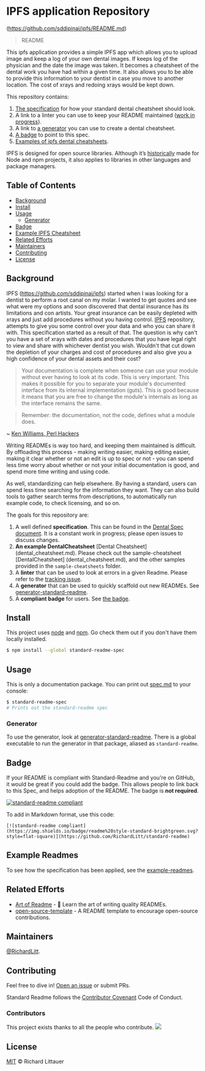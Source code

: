 # IPFS application Repository

(https://github.com/sddipinai/ipfs/README.md)

> README

This ipfs application provides a simple IPFS app which allows you to upload image and keep a log of your own dental images.  If keeps log of the physician and the date the image was taken.  It becomes a cheatsheet of the dental work you have had within a given time.  It also allows you to be able to provide this information to your dentist in case you move to another location.  The cost of xrays and redoing xrays would be kept down.

This repository contains:

1. [The specification](spec.md) for how your standard dental cheatsheet should look.
2. A link to a linter you can use to keep your README maintained ([work in progress](https://github.com/sddipinai/ipfs/issues/5)).
3. A link to [a generator](https://github.com/sddipinai/ipfs/dental/generator) you can use to create a dental cheatsheet.
4. [A badge](#badge) to point to this spec.
5. [Examples of ipfs dental cheatsheets](sample-ipfs/).

IPFS is designed for open source libraries. Although it’s [historically](#background) made for Node and npm projects, it also applies to libraries in other languages and package managers.


## Table of Contents

- [Background](#background)
- [Install](#install)
- [Usage](#usage)
	- [Generator](#generator)
- [Badge](#badge)
- [Example IPFS Cheatsheet](#sample-ipfs)
- [Related Efforts](#related-efforts)
- [Maintainers](#maintainers)
- [Contributing](#contributing)
- [License](#license)

## Background

IPFS (https://github.com/sddipinai/ipfs) started when I was looking for a dentist to perform a root canal on my molar.  I wanted to get quotes and see what were my options and soon discovered that dental insurance has its limitations and con artists.  Your great insurance can be easily depleted with xrays and just add procedures without you having control.  [IPFS](https://github.com/sddipinai/ipfs) repository, attempts to give you some control over your data and who you can share it with. This specification started as a result of that.  The question is why can't you have a set of xrays with dates and procedures that you have legal right to view and share with whichever dentist you wish.  Wouldn't that cut down the depletion of your charges and cost of procedures and also give you a high confidence of your dental assets and their cost?

> Your documentation is complete when someone can use your module without ever
having to look at its code. This is very important. This makes it possible for
you to separate your module's documented interface from its internal
implementation (guts). This is good because it means that you are free to
change the module's internals as long as the interface remains the same.

> Remember: the documentation, not the code, defines what a module does.

~ [Ken Williams, Perl Hackers](http://mathforum.org/ken/perl_modules.html#document)

Writing READMEs is way too hard, and keeping them maintained is difficult. By offloading this process - making writing easier, making editing easier, making it clear whether or not an edit is up to spec or not - you can spend less time worry about whether or not your initial documentation is good, and spend more time writing and using code.

As well, standardizing can help elsewhere. By having a standard, users can spend less time searching for the information they want. They can also build tools to gather search terms from descriptions, to automatically run example code, to check licensing, and so on.

The goals for this repository are:

1. A well defined **specification**. This can be found in the [Dental Spec document](dental_spec.md). It is a constant work in progress; please open issues to discuss changes.
2. **An example DentalCheatsheet** [Dental Cheatsheet] (dental_cheatsheet.md). Please check out the sample-cheatsheet [DentalCheatsheet] (dental_cheatsheet.md), and the other samples provided  in the `sample-cheatsheets` folder.
3. A **linter** that can be used to look at errors in a given Readme. Please refer to the [tracking issue](https://github.com/RichardLitt/standard-readme/issues/5).
4. A **generator** that can be used to quickly scaffold out new READMEs. See [generator-standard-readme](https://github.com/RichardLitt/generator-standard-readme).
5. A **compliant badge** for users. See [the badge](#badge).

## Install

This project uses [node](http://nodejs.org) and [npm](https://npmjs.com). Go check them out if you don't have them locally installed.

```sh
$ npm install --global standard-readme-spec
```

## Usage

This is only a documentation package. You can print out [spec.md](spec.md) to your console:

```sh
$ standard-readme-spec
# Prints out the standard-readme spec
```

### Generator

To use the generator, look at [generator-standard-readme](https://github.com/RichardLitt/generator-standard-readme). There is a global executable to run the generator in that package, aliased as `standard-readme`.

## Badge

If your README is compliant with Standard-Readme and you're on GitHub, it would be great if you could add the badge. This allows people to link back to this Spec, and helps adoption of the README. The badge is **not required**.

[![standard-readme compliant](https://img.shields.io/badge/readme%20style-standard-brightgreen.svg?style=flat-square)](https://github.com/RichardLitt/standard-readme)

To add in Markdown format, use this code:

```
[![standard-readme compliant](https://img.shields.io/badge/readme%20style-standard-brightgreen.svg?style=flat-square)](https://github.com/RichardLitt/standard-readme)
```

## Example Readmes

To see how the specification has been applied, see the [example-readmes](example-readmes/).

## Related Efforts

- [Art of Readme](https://github.com/noffle/art-of-readme) - 💌 Learn the art of writing quality READMEs.
- [open-source-template](https://github.com/davidbgk/open-source-template/) - A README template to encourage open-source contributions.

## Maintainers

[@RichardLitt](https://github.com/RichardLitt).

## Contributing

Feel free to dive in! [Open an issue](https://github.com/RichardLitt/standard-readme/issues/new) or submit PRs.

Standard Readme follows the [Contributor Covenant](http://contributor-covenant.org/version/1/3/0/) Code of Conduct.

### Contributors

This project exists thanks to all the people who contribute. 
<a href="graphs/contributors"><img src="https://opencollective.com/standard-readme/contributors.svg?width=890&button=false" /></a>


## License

[MIT](LICENSE) © Richard Littauer
